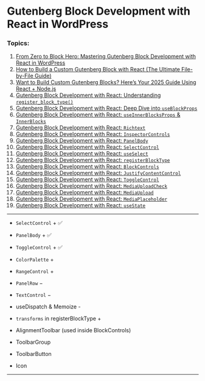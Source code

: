 # Gutenberg Block Development with React in WordPress

### Topics:

1. [From Zero to Block Hero: Mastering Gutenberg Block Development with React in WordPress](1-Gutenberg-React-Basics.md)
2. [How to Build a Custom Gutenberg Block with React (The Ultimate File-by-File Guide)](2-Gutenberg-React-File-structure.md)
3. [Want to Build Custom Gutenberg Blocks? Here’s Your 2025 Guide Using React + Node.js](3-Gutenberg-React-installation-with-nodeJS.md)
4. [Gutenberg Block Development with React: Understanding `register_block_type()`](4-register_block_type.md)
5. [Gutenberg Block Development with React: Deep Dive into `useBlockProps`](5-useBlockProps.md)
6. [Gutenberg Block Development with React: `useInnerBlocksProps` & `InnerBlocks`](6-useInnerBlocksProps-&-InnerBlocks.md)
7. [Gutenberg Block Development with React: `Richtext`](7-Richtext.md)
8. [Gutenberg Block Development with React: `InspectorControls`](8-InspectorControls.md)
9. [Gutenberg Block Development with React: `PanelBody`](9-PanelBody.md)
10. [Gutenberg Block Development with React: `SelectControl`](10-SelectControl.md)
11. [Gutenberg Block Development with React: `useSelect`](11-useSelect.md)
12. [Gutenberg Block Development with React: `registerBlockType`](12-registerBlockType.md)
13. [Gutenberg Block Development with React: `BlockControls`](13-BlockControls.md)
14. [Gutenberg Block Development with React: `JustifyContentControl`](14-JustifyContentControl.md)
15. [Gutenberg Block Development with React: `ToggleControl`](15-ToggleControl.md)
16. [Gutenberg Block Development with React: `MediaUploadCheck`](16-MediaUploadCheck.md)
17. [Gutenberg Block Development with React: `MediaUpload`](17-MediaUpload.md)
18. [Gutenberg Block Development with React: `MediaPlaceholder`](18-MediaPlaceholder.md)
19. [Gutenberg Block Development with React: `useState`](19-useState.md)


---

- `SelectControl` + ✅
- `PanelBody` + ✅
- `ToggleControl` + ✅
- `ColorPalette` +
- `RangeControl` +
- `PanelRow` −
- `TextControl` −


- useDispatch & Memoize -
- `transforms` in registerBlockType +

- AlignmentToolbar (used inside BlockControls)

- ToolbarGroup
- ToolbarButton
- Icon



---